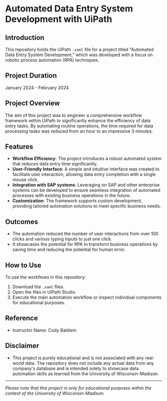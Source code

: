 # Automated Data Entry System Development with UiPath

## Introduction

This repository holds the UiPath `.xaml` file for a project titled "Automated Data Entry System Development," which was developed with a focus on robotic process automation (RPA) techniques.

## Project Duration

January 2024 - February 2024

## Project Overview

The aim of this project was to engineer a comprehensive workflow framework within UiPath to significantly enhance the efficiency of data entry tasks. By automating routine operations, the time required for data processing tasks was reduced from an hour to an impressive 3 minutes.

## Features

- **Workflow Efficiency**: The project introduces a robust automated system that reduces data entry time significantly.
- **User-Friendly Interface**: A simple and intuitive interface was created to facilitate user interaction, allowing data entry completion with a single mouse click.
- **Integration with SAP systems**: Leveraging on SAP and other enterprise systems can be developed to ensure seamless integration of automated processes with existing business operations in the future.
- **Customization**: The framework supports custom development, providing tailored automation solutions to meet specific business needs.

## Outcomes

- The automation reduced the number of user interactions from over 100 clicks and various typing inputs to just one click.
- It showcases the potential for RPA to transform business operations by saving time and reducing the potential for human error.

## How to Use

To use the workflows in this repository:

1. Download the `.xaml` files.
2. Open the files in UiPath Studio.
3. Execute the main automation workflow or inspect individual components for educational purposes.

## Reference

- Instructor Name: Cody Baldwin

## Disclaimer

- This project is purely educational and is not associated with any real-world data. The repository does not include any actual data from any company's database and is intended solely to showcase data automation skills as learned from the University of Wisconsin-Madison.

---

*Please note that this project is only for educational purposes within the context of the University of Wisconsin-Madison.*
